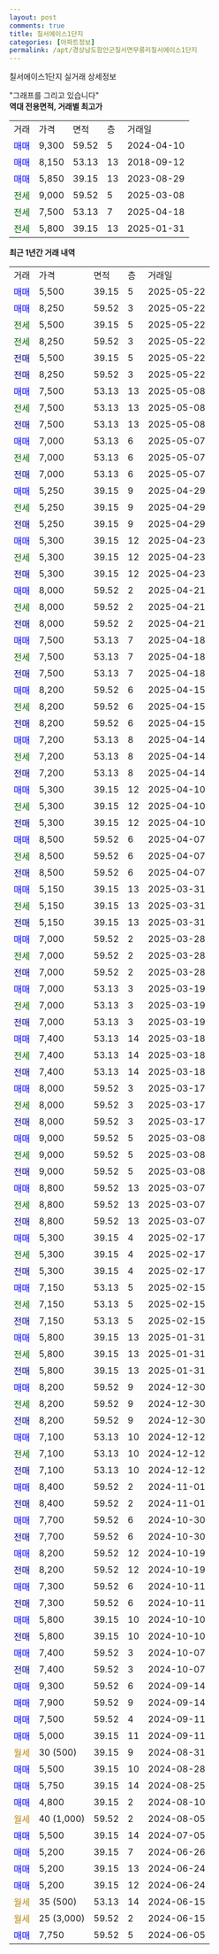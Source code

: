 ```yaml
---
layout: post
comments: true
title: 칠서에이스1단지
categories: [아파트정보]
permalink: /apt/경상남도함안군칠서면무릉리칠서에이스1단지
---
```


칠서에이스1단지 실거래 상세정보

<script type="text/javascript">
  google.charts.load('current', {'packages':['line', 'corechart']});
  google.charts.setOnLoadCallback(drawChart);

  function drawChart() {
    var data = new google.visualization.DataTable();
    data.addColumn('date', '거래일');
    data.addColumn('number', "매매");
    data.addColumn('number', "전세");
    data.addColumn('number', "전매");

    data.addRows([[new Date(Date.parse("2025-05-22")), 5500, null, null], [new Date(Date.parse("2025-05-22")), 8250, null, null], [new Date(Date.parse("2025-05-22")), null, 5500, null], [new Date(Date.parse("2025-05-22")), null, 8250, null], [new Date(Date.parse("2025-05-22")), null, null, 5500], [new Date(Date.parse("2025-05-22")), null, null, 8250], [new Date(Date.parse("2025-05-08")), 7500, null, null], [new Date(Date.parse("2025-05-08")), null, 7500, null], [new Date(Date.parse("2025-05-08")), null, null, 7500], [new Date(Date.parse("2025-05-07")), 7000, null, null], [new Date(Date.parse("2025-05-07")), null, 7000, null], [new Date(Date.parse("2025-05-07")), null, null, 7000], [new Date(Date.parse("2025-04-29")), 5250, null, null], [new Date(Date.parse("2025-04-29")), null, 5250, null], [new Date(Date.parse("2025-04-29")), null, null, 5250], [new Date(Date.parse("2025-04-23")), 5300, null, null], [new Date(Date.parse("2025-04-23")), null, 5300, null], [new Date(Date.parse("2025-04-23")), null, null, 5300], [new Date(Date.parse("2025-04-21")), 8000, null, null], [new Date(Date.parse("2025-04-21")), null, 8000, null], [new Date(Date.parse("2025-04-21")), null, null, 8000], [new Date(Date.parse("2025-04-18")), 7500, null, null], [new Date(Date.parse("2025-04-18")), null, 7500, null], [new Date(Date.parse("2025-04-18")), null, null, 7500], [new Date(Date.parse("2025-04-15")), 8200, null, null], [new Date(Date.parse("2025-04-15")), null, 8200, null], [new Date(Date.parse("2025-04-15")), null, null, 8200], [new Date(Date.parse("2025-04-14")), 7200, null, null], [new Date(Date.parse("2025-04-14")), null, 7200, null], [new Date(Date.parse("2025-04-14")), null, null, 7200], [new Date(Date.parse("2025-04-10")), 5300, null, null], [new Date(Date.parse("2025-04-10")), null, 5300, null], [new Date(Date.parse("2025-04-10")), null, null, 5300], [new Date(Date.parse("2025-04-07")), 8500, null, null], [new Date(Date.parse("2025-04-07")), null, 8500, null], [new Date(Date.parse("2025-04-07")), null, null, 8500], [new Date(Date.parse("2025-03-31")), 5150, null, null], [new Date(Date.parse("2025-03-31")), null, 5150, null], [new Date(Date.parse("2025-03-31")), null, null, 5150], [new Date(Date.parse("2025-03-28")), 7000, null, null], [new Date(Date.parse("2025-03-28")), null, 7000, null], [new Date(Date.parse("2025-03-28")), null, null, 7000], [new Date(Date.parse("2025-03-19")), 7000, null, null], [new Date(Date.parse("2025-03-19")), null, 7000, null], [new Date(Date.parse("2025-03-19")), null, null, 7000], [new Date(Date.parse("2025-03-18")), 7400, null, null], [new Date(Date.parse("2025-03-18")), null, 7400, null], [new Date(Date.parse("2025-03-18")), null, null, 7400], [new Date(Date.parse("2025-03-17")), 8000, null, null], [new Date(Date.parse("2025-03-17")), null, 8000, null], [new Date(Date.parse("2025-03-17")), null, null, 8000], [new Date(Date.parse("2025-03-08")), 9000, null, null], [new Date(Date.parse("2025-03-08")), null, 9000, null], [new Date(Date.parse("2025-03-08")), null, null, 9000], [new Date(Date.parse("2025-03-07")), 8800, null, null], [new Date(Date.parse("2025-03-07")), null, 8800, null], [new Date(Date.parse("2025-03-07")), null, null, 8800], [new Date(Date.parse("2025-02-17")), 5300, null, null], [new Date(Date.parse("2025-02-17")), null, 5300, null], [new Date(Date.parse("2025-02-17")), null, null, 5300], [new Date(Date.parse("2025-02-15")), 7150, null, null], [new Date(Date.parse("2025-02-15")), null, 7150, null], [new Date(Date.parse("2025-02-15")), null, null, 7150], [new Date(Date.parse("2025-01-31")), 5800, null, null], [new Date(Date.parse("2025-01-31")), null, 5800, null], [new Date(Date.parse("2025-01-31")), null, null, 5800], [new Date(Date.parse("2024-12-30")), 8200, null, null], [new Date(Date.parse("2024-12-30")), null, 8200, null], [new Date(Date.parse("2024-12-30")), null, null, 8200], [new Date(Date.parse("2024-12-12")), 7100, null, null], [new Date(Date.parse("2024-12-12")), null, 7100, null], [new Date(Date.parse("2024-12-12")), null, null, 7100], [new Date(Date.parse("2024-11-01")), 8400, null, null], [new Date(Date.parse("2024-11-01")), null, null, 8400], [new Date(Date.parse("2024-10-30")), 7700, null, null], [new Date(Date.parse("2024-10-30")), null, null, 7700], [new Date(Date.parse("2024-10-19")), 8200, null, null], [new Date(Date.parse("2024-10-19")), null, null, 8200], [new Date(Date.parse("2024-10-11")), 7300, null, null], [new Date(Date.parse("2024-10-11")), null, null, 7300], [new Date(Date.parse("2024-10-10")), 5800, null, null], [new Date(Date.parse("2024-10-10")), null, null, 5800], [new Date(Date.parse("2024-10-07")), 7400, null, null], [new Date(Date.parse("2024-10-07")), null, null, 7400], [new Date(Date.parse("2024-09-14")), 9300, null, null], [new Date(Date.parse("2024-09-14")), 7900, null, null], [new Date(Date.parse("2024-09-11")), 7500, null, null], [new Date(Date.parse("2024-09-11")), 5000, null, null], [new Date(Date.parse("2024-08-31")), null, null, null], [new Date(Date.parse("2024-08-28")), 5500, null, null], [new Date(Date.parse("2024-08-25")), 5750, null, null], [new Date(Date.parse("2024-08-10")), 4800, null, null], [new Date(Date.parse("2024-08-05")), null, null, null], [new Date(Date.parse("2024-07-05")), 5500, null, null], [new Date(Date.parse("2024-06-26")), 5200, null, null], [new Date(Date.parse("2024-06-24")), 5200, null, null], [new Date(Date.parse("2024-06-24")), 5200, null, null], [new Date(Date.parse("2024-06-15")), null, null, null], [new Date(Date.parse("2024-06-15")), null, null, null], [new Date(Date.parse("2024-06-05")), 7750, null, null]]);

    var options = {
      hAxis: {
        format: 'yyyy/MM/dd'
      },    
      lineWidth: 0,
      pointsVisible: true,    
      title: '최근 1년간 유형별 실거래가 분포',
      legend: { position: 'bottom' }
    };

    var formatter = new google.visualization.NumberFormat({pattern:'###,###'} );
    formatter.format(data, 1);
    formatter.format(data, 2);
    
    setTimeout(function() {
        var chart = new google.visualization.LineChart(document.getElementById('columnchart_material'));
        chart.draw(data, (options));
        document.getElementById('loading').style.display = 'none';
    }, 200);
  }
</script>


<div id="loading" style="z-index:20; display: block; margin-left: 0px">"그래프를 그리고 있습니다"</div>
<div id="columnchart_material" style="width: 95%; margin-left: 0px; display: block"></div>
<!-- contents start -->
<b>역대 전용면적, 거래별 최고가</b>
<table class="sortable">
    <tr>
      <td>거래</td>
      <td>가격</td>
      <td>면적</td>
      <td>층</td>
      <td>거래일</td>
    </tr>
        <tr>
          <td><a style="color: blue">매매</a></td>
          <td>9,300</td>
          <td>59.52</td>
          <td>5</td>
          <td>2024-04-10</td>
        </tr>            <tr>
          <td><a style="color: blue">매매</a></td>
          <td>8,150</td>
          <td>53.13</td>
          <td>13</td>
          <td>2018-09-12</td>
        </tr>            <tr>
          <td><a style="color: blue">매매</a></td>
          <td>5,850</td>
          <td>39.15</td>
          <td>13</td>
          <td>2023-08-29</td>
        </tr>        
        <tr>
              <td><a style="color: darkgreen">전세</a></td>
              <td>9,000</td>
              <td>59.52</td>
              <td>5</td>
              <td>2025-03-08</td>
            </tr>            <tr>
              <td><a style="color: darkgreen">전세</a></td>
              <td>7,500</td>
              <td>53.13</td>
              <td>7</td>
              <td>2025-04-18</td>
            </tr>            <tr>
              <td><a style="color: darkgreen">전세</a></td>
              <td>5,800</td>
              <td>39.15</td>
              <td>13</td>
              <td>2025-01-31</td>
            </tr>        
    
</table>

<b>최근 1년간 거래 내역</b>

<table class="sortable">
    <tr>
      <td>거래</td>
      <td>가격</td>
      <td>면적</td>
      <td>층</td>
      <td>거래일</td>
    </tr>
    <tr>
      <td><a style="color: blue">매매</a></td>
      <td>5,500</td>
      <td>39.15</td>
      <td>5</td>
      <td>2025-05-22</td>
    </tr>          <tr>
      <td><a style="color: blue">매매</a></td>
      <td>8,250</td>
      <td>59.52</td>
      <td>3</td>
      <td>2025-05-22</td>
    </tr>          <tr>
      <td><a style="color: darkgreen">전세</a></td>
      <td>5,500</td>
      <td>39.15</td>
      <td>5</td>
      <td>2025-05-22</td>
    </tr>          <tr>
      <td><a style="color: darkgreen">전세</a></td>
      <td>8,250</td>
      <td>59.52</td>
      <td>3</td>
      <td>2025-05-22</td>
    </tr>          <tr>
      <td><a style="color: darkblue">전매</a></td>
      <td>5,500</td>
      <td>39.15</td>
      <td>5</td>
      <td>2025-05-22</td>
    </tr>          <tr>
      <td><a style="color: darkblue">전매</a></td>
      <td>8,250</td>
      <td>59.52</td>
      <td>3</td>
      <td>2025-05-22</td>
    </tr>          <tr>
      <td><a style="color: blue">매매</a></td>
      <td>7,500</td>
      <td>53.13</td>
      <td>13</td>
      <td>2025-05-08</td>
    </tr>          <tr>
      <td><a style="color: darkgreen">전세</a></td>
      <td>7,500</td>
      <td>53.13</td>
      <td>13</td>
      <td>2025-05-08</td>
    </tr>          <tr>
      <td><a style="color: darkblue">전매</a></td>
      <td>7,500</td>
      <td>53.13</td>
      <td>13</td>
      <td>2025-05-08</td>
    </tr>          <tr>
      <td><a style="color: blue">매매</a></td>
      <td>7,000</td>
      <td>53.13</td>
      <td>6</td>
      <td>2025-05-07</td>
    </tr>          <tr>
      <td><a style="color: darkgreen">전세</a></td>
      <td>7,000</td>
      <td>53.13</td>
      <td>6</td>
      <td>2025-05-07</td>
    </tr>          <tr>
      <td><a style="color: darkblue">전매</a></td>
      <td>7,000</td>
      <td>53.13</td>
      <td>6</td>
      <td>2025-05-07</td>
    </tr>          <tr>
      <td><a style="color: blue">매매</a></td>
      <td>5,250</td>
      <td>39.15</td>
      <td>9</td>
      <td>2025-04-29</td>
    </tr>          <tr>
      <td><a style="color: darkgreen">전세</a></td>
      <td>5,250</td>
      <td>39.15</td>
      <td>9</td>
      <td>2025-04-29</td>
    </tr>          <tr>
      <td><a style="color: darkblue">전매</a></td>
      <td>5,250</td>
      <td>39.15</td>
      <td>9</td>
      <td>2025-04-29</td>
    </tr>          <tr>
      <td><a style="color: blue">매매</a></td>
      <td>5,300</td>
      <td>39.15</td>
      <td>12</td>
      <td>2025-04-23</td>
    </tr>          <tr>
      <td><a style="color: darkgreen">전세</a></td>
      <td>5,300</td>
      <td>39.15</td>
      <td>12</td>
      <td>2025-04-23</td>
    </tr>          <tr>
      <td><a style="color: darkblue">전매</a></td>
      <td>5,300</td>
      <td>39.15</td>
      <td>12</td>
      <td>2025-04-23</td>
    </tr>          <tr>
      <td><a style="color: blue">매매</a></td>
      <td>8,000</td>
      <td>59.52</td>
      <td>2</td>
      <td>2025-04-21</td>
    </tr>          <tr>
      <td><a style="color: darkgreen">전세</a></td>
      <td>8,000</td>
      <td>59.52</td>
      <td>2</td>
      <td>2025-04-21</td>
    </tr>          <tr>
      <td><a style="color: darkblue">전매</a></td>
      <td>8,000</td>
      <td>59.52</td>
      <td>2</td>
      <td>2025-04-21</td>
    </tr>          <tr>
      <td><a style="color: blue">매매</a></td>
      <td>7,500</td>
      <td>53.13</td>
      <td>7</td>
      <td>2025-04-18</td>
    </tr>          <tr>
      <td><a style="color: darkgreen">전세</a></td>
      <td>7,500</td>
      <td>53.13</td>
      <td>7</td>
      <td>2025-04-18</td>
    </tr>          <tr>
      <td><a style="color: darkblue">전매</a></td>
      <td>7,500</td>
      <td>53.13</td>
      <td>7</td>
      <td>2025-04-18</td>
    </tr>          <tr>
      <td><a style="color: blue">매매</a></td>
      <td>8,200</td>
      <td>59.52</td>
      <td>6</td>
      <td>2025-04-15</td>
    </tr>          <tr>
      <td><a style="color: darkgreen">전세</a></td>
      <td>8,200</td>
      <td>59.52</td>
      <td>6</td>
      <td>2025-04-15</td>
    </tr>          <tr>
      <td><a style="color: darkblue">전매</a></td>
      <td>8,200</td>
      <td>59.52</td>
      <td>6</td>
      <td>2025-04-15</td>
    </tr>          <tr>
      <td><a style="color: blue">매매</a></td>
      <td>7,200</td>
      <td>53.13</td>
      <td>8</td>
      <td>2025-04-14</td>
    </tr>          <tr>
      <td><a style="color: darkgreen">전세</a></td>
      <td>7,200</td>
      <td>53.13</td>
      <td>8</td>
      <td>2025-04-14</td>
    </tr>          <tr>
      <td><a style="color: darkblue">전매</a></td>
      <td>7,200</td>
      <td>53.13</td>
      <td>8</td>
      <td>2025-04-14</td>
    </tr>          <tr>
      <td><a style="color: blue">매매</a></td>
      <td>5,300</td>
      <td>39.15</td>
      <td>12</td>
      <td>2025-04-10</td>
    </tr>          <tr>
      <td><a style="color: darkgreen">전세</a></td>
      <td>5,300</td>
      <td>39.15</td>
      <td>12</td>
      <td>2025-04-10</td>
    </tr>          <tr>
      <td><a style="color: darkblue">전매</a></td>
      <td>5,300</td>
      <td>39.15</td>
      <td>12</td>
      <td>2025-04-10</td>
    </tr>          <tr>
      <td><a style="color: blue">매매</a></td>
      <td>8,500</td>
      <td>59.52</td>
      <td>6</td>
      <td>2025-04-07</td>
    </tr>          <tr>
      <td><a style="color: darkgreen">전세</a></td>
      <td>8,500</td>
      <td>59.52</td>
      <td>6</td>
      <td>2025-04-07</td>
    </tr>          <tr>
      <td><a style="color: darkblue">전매</a></td>
      <td>8,500</td>
      <td>59.52</td>
      <td>6</td>
      <td>2025-04-07</td>
    </tr>          <tr>
      <td><a style="color: blue">매매</a></td>
      <td>5,150</td>
      <td>39.15</td>
      <td>13</td>
      <td>2025-03-31</td>
    </tr>          <tr>
      <td><a style="color: darkgreen">전세</a></td>
      <td>5,150</td>
      <td>39.15</td>
      <td>13</td>
      <td>2025-03-31</td>
    </tr>          <tr>
      <td><a style="color: darkblue">전매</a></td>
      <td>5,150</td>
      <td>39.15</td>
      <td>13</td>
      <td>2025-03-31</td>
    </tr>          <tr>
      <td><a style="color: blue">매매</a></td>
      <td>7,000</td>
      <td>59.52</td>
      <td>2</td>
      <td>2025-03-28</td>
    </tr>          <tr>
      <td><a style="color: darkgreen">전세</a></td>
      <td>7,000</td>
      <td>59.52</td>
      <td>2</td>
      <td>2025-03-28</td>
    </tr>          <tr>
      <td><a style="color: darkblue">전매</a></td>
      <td>7,000</td>
      <td>59.52</td>
      <td>2</td>
      <td>2025-03-28</td>
    </tr>          <tr>
      <td><a style="color: blue">매매</a></td>
      <td>7,000</td>
      <td>53.13</td>
      <td>3</td>
      <td>2025-03-19</td>
    </tr>          <tr>
      <td><a style="color: darkgreen">전세</a></td>
      <td>7,000</td>
      <td>53.13</td>
      <td>3</td>
      <td>2025-03-19</td>
    </tr>          <tr>
      <td><a style="color: darkblue">전매</a></td>
      <td>7,000</td>
      <td>53.13</td>
      <td>3</td>
      <td>2025-03-19</td>
    </tr>          <tr>
      <td><a style="color: blue">매매</a></td>
      <td>7,400</td>
      <td>53.13</td>
      <td>14</td>
      <td>2025-03-18</td>
    </tr>          <tr>
      <td><a style="color: darkgreen">전세</a></td>
      <td>7,400</td>
      <td>53.13</td>
      <td>14</td>
      <td>2025-03-18</td>
    </tr>          <tr>
      <td><a style="color: darkblue">전매</a></td>
      <td>7,400</td>
      <td>53.13</td>
      <td>14</td>
      <td>2025-03-18</td>
    </tr>          <tr>
      <td><a style="color: blue">매매</a></td>
      <td>8,000</td>
      <td>59.52</td>
      <td>3</td>
      <td>2025-03-17</td>
    </tr>          <tr>
      <td><a style="color: darkgreen">전세</a></td>
      <td>8,000</td>
      <td>59.52</td>
      <td>3</td>
      <td>2025-03-17</td>
    </tr>          <tr>
      <td><a style="color: darkblue">전매</a></td>
      <td>8,000</td>
      <td>59.52</td>
      <td>3</td>
      <td>2025-03-17</td>
    </tr>          <tr>
      <td><a style="color: blue">매매</a></td>
      <td>9,000</td>
      <td>59.52</td>
      <td>5</td>
      <td>2025-03-08</td>
    </tr>          <tr>
      <td><a style="color: darkgreen">전세</a></td>
      <td>9,000</td>
      <td>59.52</td>
      <td>5</td>
      <td>2025-03-08</td>
    </tr>          <tr>
      <td><a style="color: darkblue">전매</a></td>
      <td>9,000</td>
      <td>59.52</td>
      <td>5</td>
      <td>2025-03-08</td>
    </tr>          <tr>
      <td><a style="color: blue">매매</a></td>
      <td>8,800</td>
      <td>59.52</td>
      <td>13</td>
      <td>2025-03-07</td>
    </tr>          <tr>
      <td><a style="color: darkgreen">전세</a></td>
      <td>8,800</td>
      <td>59.52</td>
      <td>13</td>
      <td>2025-03-07</td>
    </tr>          <tr>
      <td><a style="color: darkblue">전매</a></td>
      <td>8,800</td>
      <td>59.52</td>
      <td>13</td>
      <td>2025-03-07</td>
    </tr>          <tr>
      <td><a style="color: blue">매매</a></td>
      <td>5,300</td>
      <td>39.15</td>
      <td>4</td>
      <td>2025-02-17</td>
    </tr>          <tr>
      <td><a style="color: darkgreen">전세</a></td>
      <td>5,300</td>
      <td>39.15</td>
      <td>4</td>
      <td>2025-02-17</td>
    </tr>          <tr>
      <td><a style="color: darkblue">전매</a></td>
      <td>5,300</td>
      <td>39.15</td>
      <td>4</td>
      <td>2025-02-17</td>
    </tr>          <tr>
      <td><a style="color: blue">매매</a></td>
      <td>7,150</td>
      <td>53.13</td>
      <td>5</td>
      <td>2025-02-15</td>
    </tr>          <tr>
      <td><a style="color: darkgreen">전세</a></td>
      <td>7,150</td>
      <td>53.13</td>
      <td>5</td>
      <td>2025-02-15</td>
    </tr>          <tr>
      <td><a style="color: darkblue">전매</a></td>
      <td>7,150</td>
      <td>53.13</td>
      <td>5</td>
      <td>2025-02-15</td>
    </tr>          <tr>
      <td><a style="color: blue">매매</a></td>
      <td>5,800</td>
      <td>39.15</td>
      <td>13</td>
      <td>2025-01-31</td>
    </tr>          <tr>
      <td><a style="color: darkgreen">전세</a></td>
      <td>5,800</td>
      <td>39.15</td>
      <td>13</td>
      <td>2025-01-31</td>
    </tr>          <tr>
      <td><a style="color: darkblue">전매</a></td>
      <td>5,800</td>
      <td>39.15</td>
      <td>13</td>
      <td>2025-01-31</td>
    </tr>          <tr>
      <td><a style="color: blue">매매</a></td>
      <td>8,200</td>
      <td>59.52</td>
      <td>9</td>
      <td>2024-12-30</td>
    </tr>          <tr>
      <td><a style="color: darkgreen">전세</a></td>
      <td>8,200</td>
      <td>59.52</td>
      <td>9</td>
      <td>2024-12-30</td>
    </tr>          <tr>
      <td><a style="color: darkblue">전매</a></td>
      <td>8,200</td>
      <td>59.52</td>
      <td>9</td>
      <td>2024-12-30</td>
    </tr>          <tr>
      <td><a style="color: blue">매매</a></td>
      <td>7,100</td>
      <td>53.13</td>
      <td>10</td>
      <td>2024-12-12</td>
    </tr>          <tr>
      <td><a style="color: darkgreen">전세</a></td>
      <td>7,100</td>
      <td>53.13</td>
      <td>10</td>
      <td>2024-12-12</td>
    </tr>          <tr>
      <td><a style="color: darkblue">전매</a></td>
      <td>7,100</td>
      <td>53.13</td>
      <td>10</td>
      <td>2024-12-12</td>
    </tr>          <tr>
      <td><a style="color: blue">매매</a></td>
      <td>8,400</td>
      <td>59.52</td>
      <td>2</td>
      <td>2024-11-01</td>
    </tr>          <tr>
      <td><a style="color: darkblue">전매</a></td>
      <td>8,400</td>
      <td>59.52</td>
      <td>2</td>
      <td>2024-11-01</td>
    </tr>          <tr>
      <td><a style="color: blue">매매</a></td>
      <td>7,700</td>
      <td>59.52</td>
      <td>6</td>
      <td>2024-10-30</td>
    </tr>          <tr>
      <td><a style="color: darkblue">전매</a></td>
      <td>7,700</td>
      <td>59.52</td>
      <td>6</td>
      <td>2024-10-30</td>
    </tr>          <tr>
      <td><a style="color: blue">매매</a></td>
      <td>8,200</td>
      <td>59.52</td>
      <td>12</td>
      <td>2024-10-19</td>
    </tr>          <tr>
      <td><a style="color: darkblue">전매</a></td>
      <td>8,200</td>
      <td>59.52</td>
      <td>12</td>
      <td>2024-10-19</td>
    </tr>          <tr>
      <td><a style="color: blue">매매</a></td>
      <td>7,300</td>
      <td>59.52</td>
      <td>6</td>
      <td>2024-10-11</td>
    </tr>          <tr>
      <td><a style="color: darkblue">전매</a></td>
      <td>7,300</td>
      <td>59.52</td>
      <td>6</td>
      <td>2024-10-11</td>
    </tr>          <tr>
      <td><a style="color: blue">매매</a></td>
      <td>5,800</td>
      <td>39.15</td>
      <td>10</td>
      <td>2024-10-10</td>
    </tr>          <tr>
      <td><a style="color: darkblue">전매</a></td>
      <td>5,800</td>
      <td>39.15</td>
      <td>10</td>
      <td>2024-10-10</td>
    </tr>          <tr>
      <td><a style="color: blue">매매</a></td>
      <td>7,400</td>
      <td>59.52</td>
      <td>3</td>
      <td>2024-10-07</td>
    </tr>          <tr>
      <td><a style="color: darkblue">전매</a></td>
      <td>7,400</td>
      <td>59.52</td>
      <td>3</td>
      <td>2024-10-07</td>
    </tr>          <tr>
      <td><a style="color: blue">매매</a></td>
      <td>9,300</td>
      <td>59.52</td>
      <td>6</td>
      <td>2024-09-14</td>
    </tr>          <tr>
      <td><a style="color: blue">매매</a></td>
      <td>7,900</td>
      <td>59.52</td>
      <td>9</td>
      <td>2024-09-14</td>
    </tr>          <tr>
      <td><a style="color: blue">매매</a></td>
      <td>7,500</td>
      <td>59.52</td>
      <td>4</td>
      <td>2024-09-11</td>
    </tr>          <tr>
      <td><a style="color: blue">매매</a></td>
      <td>5,000</td>
      <td>39.15</td>
      <td>11</td>
      <td>2024-09-11</td>
    </tr>          <tr>
      <td><a style="color: darkgoldenrod">월세</a></td>
      <td>30 (500)</td>
      <td>39.15</td>
      <td>9</td>
      <td>2024-08-31</td>
    </tr>          <tr>
      <td><a style="color: blue">매매</a></td>
      <td>5,500</td>
      <td>39.15</td>
      <td>10</td>
      <td>2024-08-28</td>
    </tr>          <tr>
      <td><a style="color: blue">매매</a></td>
      <td>5,750</td>
      <td>39.15</td>
      <td>14</td>
      <td>2024-08-25</td>
    </tr>          <tr>
      <td><a style="color: blue">매매</a></td>
      <td>4,800</td>
      <td>39.15</td>
      <td>2</td>
      <td>2024-08-10</td>
    </tr>          <tr>
      <td><a style="color: darkgoldenrod">월세</a></td>
      <td>40 (1,000)</td>
      <td>59.52</td>
      <td>2</td>
      <td>2024-08-05</td>
    </tr>          <tr>
      <td><a style="color: blue">매매</a></td>
      <td>5,500</td>
      <td>39.15</td>
      <td>14</td>
      <td>2024-07-05</td>
    </tr>          <tr>
      <td><a style="color: blue">매매</a></td>
      <td>5,200</td>
      <td>39.15</td>
      <td>7</td>
      <td>2024-06-26</td>
    </tr>          <tr>
      <td><a style="color: blue">매매</a></td>
      <td>5,200</td>
      <td>39.15</td>
      <td>13</td>
      <td>2024-06-24</td>
    </tr>          <tr>
      <td><a style="color: blue">매매</a></td>
      <td>5,200</td>
      <td>39.15</td>
      <td>12</td>
      <td>2024-06-24</td>
    </tr>          <tr>
      <td><a style="color: darkgoldenrod">월세</a></td>
      <td>35 (500)</td>
      <td>53.13</td>
      <td>14</td>
      <td>2024-06-15</td>
    </tr>          <tr>
      <td><a style="color: darkgoldenrod">월세</a></td>
      <td>25 (3,000)</td>
      <td>59.52</td>
      <td>2</td>
      <td>2024-06-15</td>
    </tr>          <tr>
      <td><a style="color: blue">매매</a></td>
      <td>7,750</td>
      <td>59.52</td>
      <td>5</td>
      <td>2024-06-05</td>
    </tr>      </table>
<!-- contents end -->    

